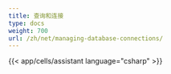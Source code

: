 ```yaml
---
title: 查询和连接
type: docs
weight: 700
url: /zh/net/managing-database-connections/
---
```



{{< app/cells/assistant language="csharp" >}}
